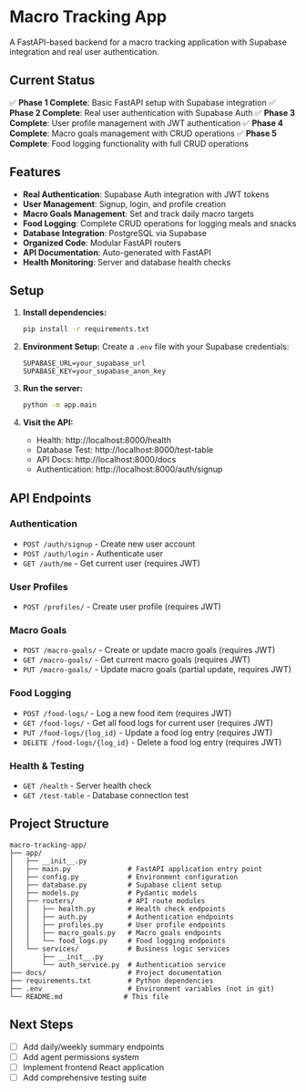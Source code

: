 # Macro Tracking App 

A FastAPI-based backend for a macro tracking application with Supabase integration and real user authentication.

## Current Status

✅ **Phase 1 Complete**: Basic FastAPI setup with Supabase integration
✅ **Phase 2 Complete**: Real user authentication with Supabase Auth
✅ **Phase 3 Complete**: User profile management with JWT authentication
✅ **Phase 4 Complete**: Macro goals management with CRUD operations
✅ **Phase 5 Complete**: Food logging functionality with full CRUD operations

## Features

- **Real Authentication**: Supabase Auth integration with JWT tokens
- **User Management**: Signup, login, and profile creation
- **Macro Goals Management**: Set and track daily macro targets
- **Food Logging**: Complete CRUD operations for logging meals and snacks
- **Database Integration**: PostgreSQL via Supabase
- **Organized Code**: Modular FastAPI routers
- **API Documentation**: Auto-generated with FastAPI
- **Health Monitoring**: Server and database health checks

## Setup

1. **Install dependencies:**
   ```bash
   pip install -r requirements.txt
   ```

2. **Environment Setup:**
   Create a `.env` file with your Supabase credentials:
   ```env
   SUPABASE_URL=your_supabase_url
   SUPABASE_KEY=your_supabase_anon_key
   ```

3. **Run the server:**
   ```bash
   python -m app.main
   ```

4. **Visit the API:**
   - Health: http://localhost:8000/health
   - Database Test: http://localhost:8000/test-table
   - API Docs: http://localhost:8000/docs
   - Authentication: http://localhost:8000/auth/signup

## API Endpoints

### Authentication
- `POST /auth/signup` - Create new user account
- `POST /auth/login` - Authenticate user
- `GET /auth/me` - Get current user (requires JWT)

### User Profiles
- `POST /profiles/` - Create user profile (requires JWT)

### Macro Goals
- `POST /macro-goals/` - Create or update macro goals (requires JWT)
- `GET /macro-goals/` - Get current macro goals (requires JWT)
- `PUT /macro-goals/` - Update macro goals (partial update, requires JWT)

### Food Logging
- `POST /food-logs/` - Log a new food item (requires JWT)
- `GET /food-logs/` - Get all food logs for current user (requires JWT)
- `PUT /food-logs/{log_id}` - Update a food log entry (requires JWT)
- `DELETE /food-logs/{log_id}` - Delete a food log entry (requires JWT)

### Health & Testing
- `GET /health` - Server health check
- `GET /test-table` - Database connection test

## Project Structure

```
macro-tracking-app/
├── app/
│   ├── __init__.py
│   ├── main.py              # FastAPI application entry point
│   ├── config.py            # Environment configuration
│   ├── database.py          # Supabase client setup
│   ├── models.py            # Pydantic models
│   ├── routers/             # API route modules
│   │   ├── health.py        # Health check endpoints
│   │   ├── auth.py          # Authentication endpoints
│   │   ├── profiles.py      # User profile endpoints
│   │   ├── macro_goals.py   # Macro goals endpoints
│   │   └── food_logs.py     # Food logging endpoints
│   └── services/            # Business logic services
│       ├── __init__.py
│       └── auth_service.py  # Authentication service
├── docs/                    # Project documentation
├── requirements.txt         # Python dependencies
├── .env                     # Environment variables (not in git)
└── README.md               # This file
```

## Next Steps

- [ ] Add daily/weekly summary endpoints
- [ ] Add agent permissions system
- [ ] Implement frontend React application
- [ ] Add comprehensive testing suite 
